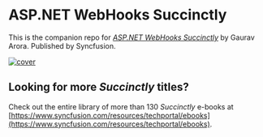 # ASP.NET WebHooks Succinctly
This is the companion repo for [*ASP.NET WebHooks Succinctly*](https://www.syncfusion.com/resources/techportal/details/ebooks/ASPNET_Webhooks_Succinctly) by Gaurav Arora. Published by Syncfusion.

[![cover](https://github.com/https://github.com/SyncfusionSuccinctlyE-Books/ASP.NET-WebHooks-Succinctly/blob/master/cover.png)](https://www.syncfusion.com/resources/techportal/details/ebooks/ASPNET_Webhooks_Succinctly)

## Looking for more _Succinctly_ titles?

Check out the entire library of more than 130 _Succinctly_ e-books at [https://www.syncfusion.com/resources/techportal/ebooks](https://www.syncfusion.com/resources/techportal/ebooks).


